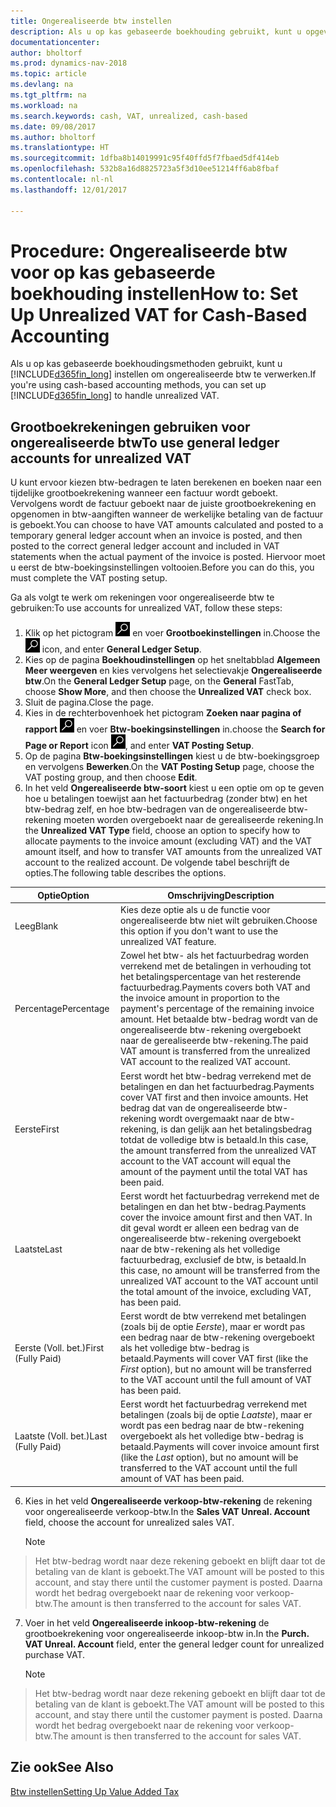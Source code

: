```yaml
---
title: Ongerealiseerde btw instellen
description: Als u op kas gebaseerde boekhouding gebruikt, kunt u opgeven hoe ongerealiseerde btw voor verkopen en inkopen moet worden verwerkt.
documentationcenter: 
author: bholtorf
ms.prod: dynamics-nav-2018
ms.topic: article
ms.devlang: na
ms.tgt_pltfrm: na
ms.workload: na
ms.search.keywords: cash, VAT, unrealized, cash-based
ms.date: 09/08/2017
ms.author: bholtorf
ms.translationtype: HT
ms.sourcegitcommit: 1dfba8b14019991c95f40ffd5f7fbaed5df414eb
ms.openlocfilehash: 532b8a16d8825723a5f3d10ee51214ff6ab8fbaf
ms.contentlocale: nl-nl
ms.lasthandoff: 12/01/2017

---
```


# <a name="how-to-set-up-unrealized-vat-for-cash-based-accounting"></a><span data-ttu-id="25b57-103">Procedure: Ongerealiseerde btw voor op kas gebaseerde boekhouding instellen</span><span class="sxs-lookup"><span data-stu-id="25b57-103">How to: Set Up Unrealized VAT for Cash-Based Accounting</span></span>
<span data-ttu-id="25b57-104">Als u op kas gebaseerde boekhoudingsmethoden gebruikt, kunt u [!INCLUDE[d365fin_long](includes/d365fin_long_md.md)] instellen om ongerealiseerde btw te verwerken.</span><span class="sxs-lookup"><span data-stu-id="25b57-104">If you're using cash-based accounting methods, you can set up [!INCLUDE[d365fin_long](includes/d365fin_long_md.md)] to handle unrealized VAT.</span></span>

## <a name="to-use-general-ledger-accounts-for-unrealized-vat"></a><span data-ttu-id="25b57-105">Grootboekrekeningen gebruiken voor ongerealiseerde btw</span><span class="sxs-lookup"><span data-stu-id="25b57-105">To use general ledger accounts for unrealized VAT</span></span>
<span data-ttu-id="25b57-106">U kunt ervoor kiezen btw-bedragen te laten berekenen en boeken naar een tijdelijke grootboekrekening wanneer een factuur wordt geboekt. Vervolgens wordt de factuur geboekt naar de juiste grootboekrekening en opgenomen in btw-aangiften wanneer de werkelijke betaling van de factuur is geboekt.</span><span class="sxs-lookup"><span data-stu-id="25b57-106">You can choose to have VAT amounts calculated and posted to a temporary general ledger account when an invoice is posted, and then posted to the correct general ledger account and included in VAT statements when the actual payment of the invoice is posted.</span></span> <span data-ttu-id="25b57-107">Hiervoor moet u eerst de btw-boekingsinstellingen voltooien.</span><span class="sxs-lookup"><span data-stu-id="25b57-107">Before you can do this, you must complete the VAT posting setup.</span></span>

<span data-ttu-id="25b57-108">Ga als volgt te werk om rekeningen voor ongerealiseerde btw te gebruiken:</span><span class="sxs-lookup"><span data-stu-id="25b57-108">To use accounts for unrealized VAT, follow these steps:</span></span>
1. <span data-ttu-id="25b57-109">Klik op het pictogram ![Zoeken naar pagina of rapport](media/ui-search/search_small.png "pictogram Zoeken naar pagina of rapport") en voer **Grootboekinstellingen** in.</span><span class="sxs-lookup"><span data-stu-id="25b57-109">Choose the ![Search for Page or Report](media/ui-search/search_small.png "Search for Page or Report icon") icon, and enter **General Ledger Setup**.</span></span> 
2. <span data-ttu-id="25b57-110">Kies op de pagina **Boekhoudinstellingen** op het sneltabblad **Algemeen** **Meer weergeven** en kies vervolgens het selectievakje **Ongerealiseerde btw**.</span><span class="sxs-lookup"><span data-stu-id="25b57-110">On the **General Ledger Setup** page, on the **General** FastTab, choose **Show More**, and then choose the **Unrealized VAT** check box.</span></span>
3. <span data-ttu-id="25b57-111">Sluit de pagina.</span><span class="sxs-lookup"><span data-stu-id="25b57-111">Close the page.</span></span>
4. <span data-ttu-id="25b57-112">Kies in de rechterbovenhoek het pictogram **Zoeken naar pagina of rapport** ![Zoeken naar pagina of rapport](media/ui-search/search_small.png "Pictogram Zoeken naar pagina of rapport") en voer **Btw-boekingsinstellingen** in.</span><span class="sxs-lookup"><span data-stu-id="25b57-112">choose the **Search for Page or Report** icon ![Search for Page or Report](media/ui-search/search_small.png "Search for Page or Report icon"), and enter **VAT Posting Setup**.</span></span> 
5. <span data-ttu-id="25b57-113">Op de pagina **Btw-boekingsinstellingen** kiest u de btw-boekingsgroep en vervolgens **Bewerken**.</span><span class="sxs-lookup"><span data-stu-id="25b57-113">On the **VAT Posting Setup** page, choose the VAT posting group, and then choose **Edit**.</span></span> 
6. <span data-ttu-id="25b57-114">In het veld **Ongerealiseerde btw-soort** kiest u een optie om op te geven hoe u betalingen toewijst aan het factuurbedrag (zonder btw) en het btw-bedrag zelf, en hoe btw-bedragen van de ongerealiseerde btw-rekening moeten worden overgeboekt naar de gerealiseerde rekening.</span><span class="sxs-lookup"><span data-stu-id="25b57-114">In the **Unrealized VAT Type** field, choose an option to specify how to allocate payments to the invoice amount (excluding VAT) and the VAT amount itself, and how to transfer VAT amounts from the unrealized VAT account to the realized account.</span></span> <span data-ttu-id="25b57-115">De volgende tabel beschrijft de opties.</span><span class="sxs-lookup"><span data-stu-id="25b57-115">The following table describes the options.</span></span>

| <span data-ttu-id="25b57-116">Optie</span><span class="sxs-lookup"><span data-stu-id="25b57-116">Option</span></span> | <span data-ttu-id="25b57-117">Omschrijving</span><span class="sxs-lookup"><span data-stu-id="25b57-117">Description</span></span> |
| --- | --- |
| <span data-ttu-id="25b57-118">Leeg</span><span class="sxs-lookup"><span data-stu-id="25b57-118">Blank</span></span> | <span data-ttu-id="25b57-119">Kies deze optie als u de functie voor ongerealiseerde btw niet wilt gebruiken.</span><span class="sxs-lookup"><span data-stu-id="25b57-119">Choose this option if you don't want to use the unrealized VAT feature.</span></span> |
| <span data-ttu-id="25b57-120">Percentage</span><span class="sxs-lookup"><span data-stu-id="25b57-120">Percentage</span></span> | <span data-ttu-id="25b57-121">Zowel het btw- als het factuurbedrag worden verrekend met de betalingen in verhouding tot het betalingspercentage van het resterende factuurbedrag.</span><span class="sxs-lookup"><span data-stu-id="25b57-121">Payments covers both VAT and the invoice amount in proportion to the payment's percentage of the remaining invoice amount.</span></span> <span data-ttu-id="25b57-122">Het betaalde btw-bedrag wordt van de ongerealiseerde btw-rekening overgeboekt naar de gerealiseerde btw-rekening.</span><span class="sxs-lookup"><span data-stu-id="25b57-122">The paid VAT amount is transferred from the unrealized VAT account to the realized VAT account.</span></span> |
| <span data-ttu-id="25b57-123">Eerste</span><span class="sxs-lookup"><span data-stu-id="25b57-123">First</span></span> | <span data-ttu-id="25b57-124">Eerst wordt het btw-bedrag verrekend met de betalingen en dan het factuurbedrag.</span><span class="sxs-lookup"><span data-stu-id="25b57-124">Payments cover VAT first and then invoice amounts.</span></span> <span data-ttu-id="25b57-125">Het bedrag dat van de ongerealiseerde btw-rekening wordt overgemaakt naar de btw-rekening, is dan gelijk aan het betalingsbedrag totdat de volledige btw is betaald.</span><span class="sxs-lookup"><span data-stu-id="25b57-125">In this case, the amount transferred from the unrealized VAT account to the VAT account will equal the amount of the payment until the total VAT has been paid.</span></span> |
| <span data-ttu-id="25b57-126">Laatste</span><span class="sxs-lookup"><span data-stu-id="25b57-126">Last</span></span> | <span data-ttu-id="25b57-127">Eerst wordt het factuurbedrag verrekend met de betalingen en dan het btw-bedrag.</span><span class="sxs-lookup"><span data-stu-id="25b57-127">Payments cover the invoice amount first and then VAT.</span></span> <span data-ttu-id="25b57-128">In dit geval wordt er alleen een bedrag van de ongerealiseerde btw-rekening overgeboekt naar de btw-rekening als het volledige factuurbedrag, exclusief de btw, is betaald.</span><span class="sxs-lookup"><span data-stu-id="25b57-128">In this case, no amount will be transferred from the unrealized VAT account to the VAT account until the total amount of the invoice, excluding VAT, has been paid.</span></span> |
| <span data-ttu-id="25b57-129">Eerste (Voll. bet.)</span><span class="sxs-lookup"><span data-stu-id="25b57-129">First (Fully Paid)</span></span> | <span data-ttu-id="25b57-130">Eerst wordt de btw verrekend met betalingen (zoals bij de optie _Eerste_), maar er wordt pas een bedrag naar de btw-rekening overgeboekt als het volledige btw-bedrag is betaald.</span><span class="sxs-lookup"><span data-stu-id="25b57-130">Payments will cover VAT first (like the _First_ option), but no amount will be transferred to the VAT account until the full amount of VAT has been paid.</span></span> |
| <span data-ttu-id="25b57-131">Laatste (Voll. bet.)</span><span class="sxs-lookup"><span data-stu-id="25b57-131">Last (Fully Paid)</span></span> | <span data-ttu-id="25b57-132">Eerst wordt het factuurbedrag verrekend met betalingen (zoals bij de optie _Laatste_), maar er wordt pas een bedrag naar de btw-rekening overgeboekt als het volledige btw-bedrag is betaald.</span><span class="sxs-lookup"><span data-stu-id="25b57-132">Payments will cover invoice amount first (like the _Last_ option), but no amount will be transferred to the VAT account until the full amount of VAT has been paid.</span></span> |

6. <span data-ttu-id="25b57-133">Kies in het veld **Ongerealiseerde verkoop-btw-rekening** de rekening voor ongerealiseerde verkoop-btw.</span><span class="sxs-lookup"><span data-stu-id="25b57-133">In the **Sales VAT Unreal. Account** field, choose the account for unrealized sales VAT.</span></span>

    > [!NOTE]  
>   <span data-ttu-id="25b57-134">Het btw-bedrag wordt naar deze rekening geboekt en blijft daar tot de betaling van de klant is geboekt.</span><span class="sxs-lookup"><span data-stu-id="25b57-134">The VAT amount will be posted to this account, and stay there until the customer payment is posted.</span></span> <span data-ttu-id="25b57-135">Daarna wordt het bedrag overgeboekt naar de rekening voor verkoop-btw.</span><span class="sxs-lookup"><span data-stu-id="25b57-135">The amount is then transferred to the account for sales VAT.</span></span>
7. <span data-ttu-id="25b57-136">Voer in het veld **Ongerealiseerde inkoop-btw-rekening** de grootboekrekening voor ongerealiseerde inkoop-btw in.</span><span class="sxs-lookup"><span data-stu-id="25b57-136">In the **Purch. VAT Unreal. Account** field, enter the general ledger count for unrealized purchase VAT.</span></span>

    > [!NOTE]  
>   <span data-ttu-id="25b57-137">Het btw-bedrag wordt naar deze rekening geboekt en blijft daar tot de betaling van de klant is geboekt.</span><span class="sxs-lookup"><span data-stu-id="25b57-137">The VAT amount will be posted to this account, and stay there until the customer payment is posted.</span></span> <span data-ttu-id="25b57-138">Daarna wordt het bedrag overgeboekt naar de rekening voor verkoop-btw.</span><span class="sxs-lookup"><span data-stu-id="25b57-138">The amount is then transferred to the account for sales VAT.</span></span>

## <a name="see-also"></a><span data-ttu-id="25b57-139">Zie ook</span><span class="sxs-lookup"><span data-stu-id="25b57-139">See Also</span></span>
[<span data-ttu-id="25b57-140">Btw instellen</span><span class="sxs-lookup"><span data-stu-id="25b57-140">Setting Up Value Added Tax</span></span>](finance-setup-vat.md)
